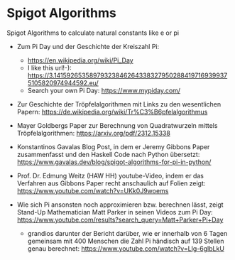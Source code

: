 # Spigot Algorithms
Spigot Algorithms to calculate natural constants like e or pi

* Zum Pi Day und der Geschichte der Kreiszahl Pi:
  * https://en.wikipedia.org/wiki/Pi_Day
  * I like this url!-): https://3.141592653589793238462643383279502884197169399375105820974944592.eu/
  * Search your own Pi Day: https://www.mypiday.com/
  
* Zur Geschichte der Tröpfelalgorithmen mit Links zu den wesentlichen Papern: https://de.wikipedia.org/wiki/Tr%C3%B6pfelalgorithmus
* Mayer Goldbergs Paper zur Berechnung von Quadratwurzeln mittels Tröpfelalgorithmen: https://arxiv.org/pdf/2312.15338
  
* Konstantinos Gavalas Blog Post, in dem er Jeremy Gibbons Paper zusammenfasst und den Haskell Code nach Python übersetzt: https://www.gavalas.dev/blog/spigot-algorithms-for-pi-in-python/

* Prof. Dr. Edmung Weitz (HAW HH) youtube-Video, indem er das Verfahren aus Gibbons Paper recht anschaulich auf Folien zeigt: https://www.youtube.com/watch?v=UKk0J9woems
* Wie sich Pi ansonsten noch approximieren bzw. berechnen lässt, zeigt Stand-Up Mathematician Matt Parker in seinen Videos zum Pi Day: https://www.youtube.com/results?search_query=Matt+Parker+Pi+Day
  * grandios darunter der Bericht darüber, wie er innerhalb von 6 Tagen gemeinsam mit 400 Menschen die Zahl Pi händisch auf 139 Stellen genau berechnet: https://www.youtube.com/watch?v=LIg-6glbLkU
